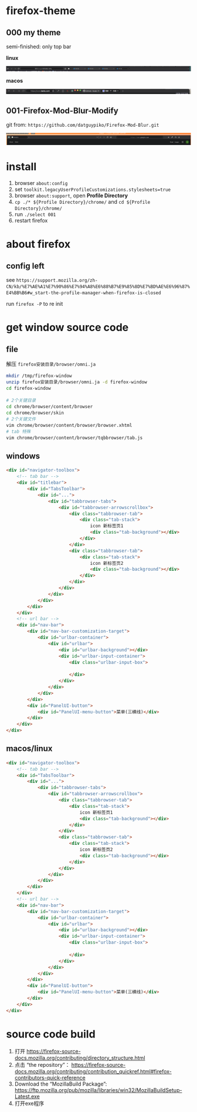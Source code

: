 # firefox-theme

## 000 my theme

semi-finished: only top bar

**linux**

<img src="img/000.png">

**macos**

<img src="img/000_mac.png">

## 001-Firefox-Mod-Blur-Modify

git from: `https://github.com/datguypiko/Firefox-Mod-Blur.git` 

<img src="img/001.png">



# install

1. browser `about:config`
2. set `toolkit.legacyUserProfileCustomizations.stylesheets=true`
3. browser `about:support`, open **Profile Directory**
4. `cp ./* ${Profile Directory}/chrome/` and `cd ${Profile Directory}/chrome/`
5. run `./select 001`
6. restart firefox


# about firefox

## config left

see `https://support.mozilla.org/zh-CN/kb/%E7%AE%A1%E7%90%86%E7%94%A8%E6%88%B7%E9%85%8D%E7%BD%AE%E6%96%87%E4%BB%B6#w_start-the-profile-manager-when-firefox-is-closed`

run `firefox -P` to re init

# get window source code

## file

解压 `firefox安装目录/browser/omni.ja`

```bash
mkdir /tmp/firefox-window
unzip firefox安装目录/browser/omni.ja -d firefox-window
cd firefox-window

# 2个关键目录
cd chrome/browser/content/browser
cd chrome/browser/skin
# 2个关键文件
vim chrome/browser/content/browser/browser.xhtml
# tab 特殊
vim chrome/browser/content/browser/tqbbrowser/tab.js
```

## windows

```html
<div id="navigator-toolbox">
    <!-- tab bar -->
    <div id="titlebar">
        <div id="TabsToolbar">
            <div id="...">
                <div id="tabbrowser-tabs">
                    <div id="tabbrowser-arrowscrollbox">
                        <div class="tabbrowser-tab">
                            <div class="tab-stack">
                                icon 新标签页1
                                <div class="tab-background"></div>
                            </div>
                        </div>
                        <div class="tabbrowser-tab">
                            <div class="tab-stack">
                                icon 新标签页2
                                <div class="tab-background"></div>
                            </div>
                        </div>
                    </div>
                </div>
            </div>
        </div>
    </div>
    <!-- url bar -->
    <div id="nav-bar">
        <div id="nav-bar-customization-target">
            <div id="urlbar-container">
                <div id="urlbar">
                    <div id="urlbar-background"></div>
                    <div id="urlbar-input-container">
                        <div class="urlbar-input-box">
                            
                        </div>
                    </div>
                </div>
            </div>
        </div>
        <div id="PanelUI-button">
            <div id="PanelUI-menu-button">菜单(三横线)</div>
        </div>
    </div>
</div>
```

## macos/linux

```html
<div id="navigator-toolbox">
    <!-- tab bar -->
    <div id="TabsToolbar">
        <div id="...">
            <div id="tabbrowser-tabs">
                <div id="tabbrowser-arrowscrollbox">
                    <div class="tabbrowser-tab">
                        <div class="tab-stack">
                            icon 新标签页1
                            <div class="tab-background"></div>
                        </div>
                    </div>
                    <div class="tabbrowser-tab">
                        <div class="tab-stack">
                            icon 新标签页2
                            <div class="tab-background"></div>
                        </div>
                    </div>
                </div>
            </div>
        </div>
    </div>
    <!-- url bar -->
    <div id="nav-bar">
        <div id="nav-bar-customization-target">
            <div id="urlbar-container">
                <div id="urlbar">
                    <div id="urlbar-background"></div>
                    <div id="urlbar-input-container">
                        <div class="urlbar-input-box">
                            
                        </div>
                    </div>
                </div>
            </div>
        </div>
        <div id="PanelUI-button">
            <div id="PanelUI-menu-button">菜单(三横线)</div>
        </div>
    </div>
</div>
```

# source code build

1. 打开 https://firefox-source-docs.mozilla.org/contributing/directory_structure.html
2. 点击 “the repository”： https://firefox-source-docs.mozilla.org/contributing/contribution_quickref.html#firefox-contributors-quick-reference
3. Download the “MozillaBuild Package”: https://ftp.mozilla.org/pub/mozilla/libraries/win32/MozillaBuildSetup-Latest.exe
4. 打开exe程序